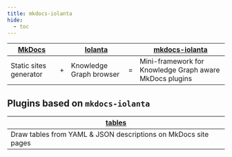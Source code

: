 ```yaml
---
title: mkdocs-iolanta
hide:
  - toc
---
```


<table>
<thead>
  <tr>
    <th>
      <a href="https://mkdocs.org">MkDocs</a>
    </th>
    <th></th>
    <th>
      <a href="https://iolanta.tech">Iolanta</a>
    </th>
    <th></th>
    <th>
      <a href="https://mkdocs.iolanta.tech">mkdocs-iolanta</a>
    </th>
  </tr>
</thead>
<tbody>
  <tr>
    <td>Static sites generator</td>
    <td>+</td>
    <td>Knowledge Graph browser</td>
    <td>=</td>
    <td>Mini-framework for Knowledge Graph aware MkDocs plugins</td>
  </tr>
</tbody>
</table>

## Plugins based on `mkdocs-iolanta`

<table>
  <thead>
    <tr>
      <th><a href="/tables/">tables</a></th>
    </tr>
  </thead>
  <tbody>
    <tr>
      <td>Draw tables from YAML & JSON descriptions on MkDocs site pages</td>
    </tr>
  </tbody>
</table>
